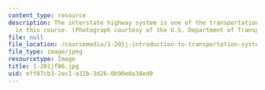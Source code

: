 ```yaml
---
content_type: resource
description: The interstate highway system is one of the transportation issues discussed
  in this course. (Photograph courtesy of the U.S. Department of Transportation.)
file: null
file_location: /coursemedia/1-201j-introduction-to-transportation-systems-fall-2006/eff87cb32ec1a32b3d268b90e0a30ed0_1-201jf06.jpg
file_type: image/jpeg
resourcetype: Image
title: 1-201jf06.jpg
uid: eff87cb3-2ec1-a32b-3d26-8b90e0a30ed0
---
```

